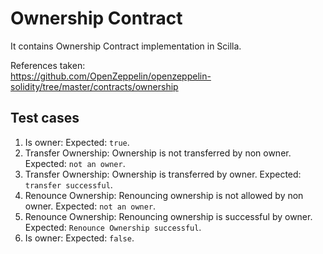 # Ownership Contract
It contains Ownership Contract implementation in Scilla.

References taken: <br>
https://github.com/OpenZeppelin/openzeppelin-solidity/tree/master/contracts/ownership

## Test cases

1. Is owner: Expected: `true`.
2. Transfer Ownership: Ownership is not transferred by non owner. Expected: `not an owner`.
3. Transfer Ownership: Ownership is transferred by owner. Expected: `transfer successful`.
4. Renounce Ownership: Renouncing ownership is not allowed by non owner. Expected: `not an owner`.
5. Renounce Ownership: Renouncing ownership is successful by owner. Expected: `Renounce Ownership successful`.
6. Is owner: Expected: `false`.
